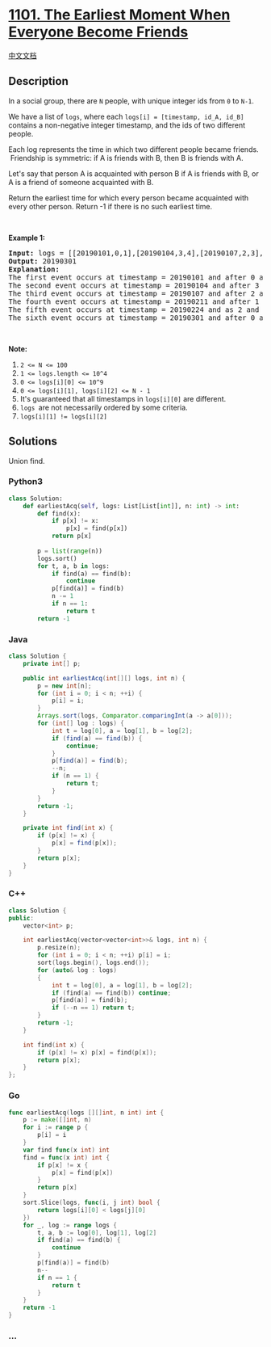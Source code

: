 # [1101. The Earliest Moment When Everyone Become Friends](https://leetcode.com/problems/the-earliest-moment-when-everyone-become-friends)

[中文文档](/solution/1100-1199/1101.The%20Earliest%20Moment%20When%20Everyone%20Become%20Friends/README.md)

## Description

<p>In a social group, there are <code>N</code> people, with unique integer ids from <code>0</code> to <code>N-1</code>.</p>

<p>We have a list of <code>logs</code>, where each <code>logs[i] = [timestamp, id_A, id_B]</code> contains a non-negative&nbsp;integer timestamp, and the ids of two different people.</p>

<p>Each log represents the time in which two different people became friends. &nbsp;Friendship is symmetric: if A is friends with B, then B is friends with A.</p>

<p>Let&#39;s say that person A is acquainted with person B if A is friends with B, or A is a friend of someone acquainted with B.</p>

<p>Return the earliest time for which every person became acquainted with every other person. Return -1 if there is no&nbsp;such&nbsp;earliest time.</p>

<p>&nbsp;</p>

<p><strong>Example 1:</strong></p>

<pre>
<strong>Input: </strong>logs = <span id="example-input-1-1">[[20190101,0,1],[20190104,3,4],[20190107,2,3],[20190211,1,5],[20190224,2,4],[20190301,0,3],[20190312,1,2],[20190322,4,5]]</span>, N = <span id="example-input-1-2">6</span>
<strong>Output: </strong><span id="example-output-1">20190301</span>
<strong>Explanation: </strong>
The first event occurs at timestamp = 20190101 and after 0 and 1 become friends we have the following friendship groups [0,1], [2], [3], [4], [5].
The second event occurs at timestamp = 20190104 and after 3 and 4 become friends we have the following friendship groups [0,1], [2], [3,4], [5].
The third event occurs at timestamp = 20190107 and after 2 and 3 become friends we have the following friendship groups [0,1], [2,3,4], [5].
The fourth event occurs at timestamp = 20190211 and after 1 and 5 become friends we have the following friendship groups [0,1,5], [2,3,4].
The fifth event occurs at timestamp = 20190224 and as 2 and 4 are already friend anything happens.
The sixth event occurs at timestamp = 20190301 and after 0 and 3 become friends we have that all become friends.
</pre>

<p>&nbsp;</p>

<p><strong>Note:</strong></p>

<ol>
	<li><code>2 &lt;= N &lt;= 100</code></li>
	<li><code>1 &lt;= logs.length &lt;= 10^4</code></li>
	<li><code>0 &lt;= logs[i][0] &lt;= 10^9</code></li>
	<li><code>0 &lt;= logs[i][1], logs[i][2] &lt;= N - 1</code></li>
	<li>It&#39;s guaranteed that all timestamps in <code>logs[i][0]</code> are different.</li>
	<li><code>logs </code>are not necessarily ordered by some criteria.</li>
	<li><code>logs[i][1] != logs[i][2]</code></li>
</ol>

## Solutions

Union find.

<!-- tabs:start -->

### **Python3**

```python
class Solution:
    def earliestAcq(self, logs: List[List[int]], n: int) -> int:
        def find(x):
            if p[x] != x:
                p[x] = find(p[x])
            return p[x]
        
        p = list(range(n))
        logs.sort()
        for t, a, b in logs:
            if find(a) == find(b):
                continue
            p[find(a)] = find(b)
            n -= 1
            if n == 1:
                return t
        return -1
```

### **Java**

```java
class Solution {
    private int[] p;

    public int earliestAcq(int[][] logs, int n) {
        p = new int[n];
        for (int i = 0; i < n; ++i) {
            p[i] = i;
        }
        Arrays.sort(logs, Comparator.comparingInt(a -> a[0]));
        for (int[] log : logs) {
            int t = log[0], a = log[1], b = log[2];
            if (find(a) == find(b)) {
                continue;
            }
            p[find(a)] = find(b);
            --n;
            if (n == 1) {
                return t;
            }
        }
        return -1;
    }

    private int find(int x) {
        if (p[x] != x) {
            p[x] = find(p[x]);
        }
        return p[x];
    }
}
```

### **C++**

```cpp
class Solution {
public:
    vector<int> p;

    int earliestAcq(vector<vector<int>>& logs, int n) {
        p.resize(n);
        for (int i = 0; i < n; ++i) p[i] = i;
        sort(logs.begin(), logs.end());
        for (auto& log : logs)
        {
            int t = log[0], a = log[1], b = log[2];
            if (find(a) == find(b)) continue;
            p[find(a)] = find(b);
            if (--n == 1) return t;
        }
        return -1;
    }

    int find(int x) {
        if (p[x] != x) p[x] = find(p[x]);
        return p[x];
    }
};
```

### **Go**

```go
func earliestAcq(logs [][]int, n int) int {
	p := make([]int, n)
	for i := range p {
		p[i] = i
	}
	var find func(x int) int
	find = func(x int) int {
		if p[x] != x {
			p[x] = find(p[x])
		}
		return p[x]
	}
	sort.Slice(logs, func(i, j int) bool {
		return logs[i][0] < logs[j][0]
	})
	for _, log := range logs {
		t, a, b := log[0], log[1], log[2]
		if find(a) == find(b) {
			continue
		}
		p[find(a)] = find(b)
		n--
		if n == 1 {
			return t
		}
	}
	return -1
}
```

### **...**

```

```

<!-- tabs:end -->
